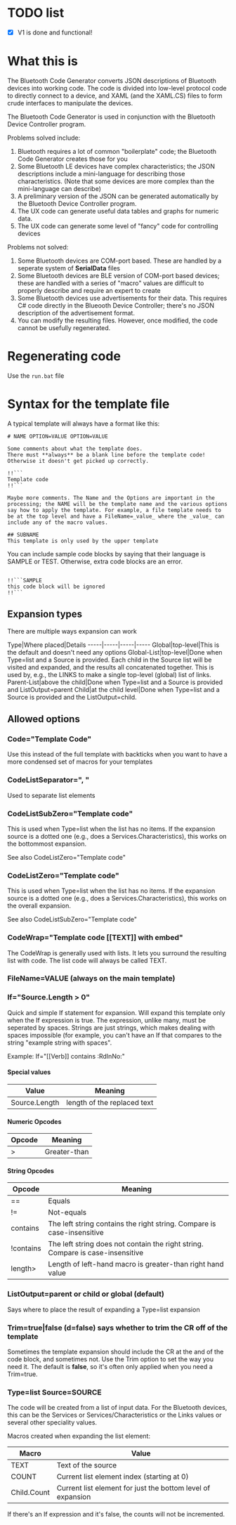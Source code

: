 # TODO list


- [x] V1 is done and functional! 


# What this is

The Bluetooth Code Generator converts JSON descriptions of Bluetooth devices into working code. The code is divided into low-level protocol code to directly connect to a device, and XAML (and the XAML.CS) files to form crude interfaces to manipulate the devices.

The Bluetooth Code Generator is used in conjunction with the Bluetooth Device Controller program.

Problems solved include:

1. Bluetooth requires a lot of common "boilerplate" code; the Bluetooth Code Generator creates those for you
2. Some Bluetooth LE devices have complex characteristics; the JSON descriptions include a mini-language for describing those characteristics. (Note that some devices are more complex than the mini-language can describe)
3. A preliminary version of the JSON can be generated automatically by the Bluetooth Device Controller program.
4. The UX code can generate useful data tables and graphs for numeric data. 
5. The UX code can generate some level of "fancy" code for controlling devices

Problems not solved:
1. Some Bluetooth devices are COM-port based. These are handled by a seperate system of **SerialData** files
2. Some Bluetooth devices are BLE version of COM-port based devices; these are handled with a series of "macro" values are difficult to properly describe and require an expert to create
3. Some Bluetooth devices use advertisements for their data. This requires C# code directly in the Blueooth Device Controller; there's no JSON description of the advertisement format.
4. You can modify the resulting files. However, once modified, the code cannot be usefully regenerated.

# Regenerating code

Use the ```run.bat``` file

# Syntax for the template file

A typical template will always have a format  like this:

```
# NAME OPTION=VALUE OPTION=VALUE

Some comments about what the template does.
There must **always** be a blank line before the template code! Otherwise it doesn't get picked up correctly.

!!```
Template code
!!```

Maybe more comments. The Name and the Options are important in the processing; the NAME will be the template name and the various options say how to apply the template. For example, a file template needs to be at the top level and have a FileName=_value_ where the _value_ can include any of the macro values.

## SUBNAME
This template is only used by the upper template

```

You can include sample code blocks by saying that their language is SAMPLE or TEST. Otherwise, extra code blocks are an error.

```

!!```SAMPLE
this code block will be ignored
!!```
```

## Expansion types

There are multiple ways expansion can work

Type|Where placed|Details
-----|-----|-----|-----
Global|top-level|This is the default and doesn't need any options
Global-List|top-level|Done when Type=list and a Source is provided. Each child in the Source list will be visited and expanded, and the results all concatenated together. This is used by, e.g., the LINKS to make a single top-level (global) list of links.
Parent-List|above the child|Done when Type=list and a Source is provided and ListOutput=parent
Child|at the child level|Done when Type=list and a Source is provided and the ListOutput=child. 

## Allowed options

### Code="Template Code"

Use this instead of the full template with backticks when you want to have a more condensed set of macros
for your templates

### CodeListSeparator=", "

Used to separate list elements

### CodeListSubZero="Template code"

This is used when Type=list when the list has no items. If the expansion source is a dotted one (e.g., does a Services.Characteristics), this works on the bottommost expansion. 

See also CodeListZero="Template code"

### CodeListZero="Template code"

This is used when Type=list when the list has no items. If the expansion source is a dotted one (e.g., does a Services.Characteristics), this works on the overall expansion. 

See also CodeListSubZero="Template code"


### CodeWrap="Template code [[TEXT]] with embed"

The CodeWrap is generally used with lists. It lets you surround the resulting list with code. The list code will always be called TEXT.

### FileName=VALUE (always on the main template)

### If="Source.Length > 0"

Quick and simple If statement for expansion. Will expand this template only when the If expression is true. The expression, unlike many, must be seperated by spaces. Strings are just strings, which makes dealing with spaces impossible (for example, you can't have an If that compares to the string "example string with spaces".

Example: If="[[Verb]] contains :RdInNo:"

#### Special values

Value|Meaning
-----|-----
Source.Length|length of the replaced text


#### Numeric Opcodes

Opcode|Meaning
----|----
\>|Greater-than

#### String Opcodes

Opcode|Meaning
----|----
==|Equals
!=|Not-equals
contains|The left string contains the right string. Compare is case-insensitive
!contains|The left string does not contain the right string. Compare is case-insensitive
length\>|Length of left-hand macro is greater-than right hand value

### ListOutput=parent or child or global (default)

Says where to place the result of expanding a Type=list expansion


### Trim=true|false (d=false) says whether to trim the CR off of the template

Sometimes the template expansion should include the CR at the and of the code block, and sometimes not. Use the Trim option to set the way you need it. The default is **false**, so it's often only applied when you need a Trim=true. 

### Type=list Source=SOURCE

The code will be created from a list of input data. For the Bluetooth devices, this can be 
the Services or Services/Characteristics or the Links values or several other speciality values.

Macros created when expanding the list element:

Macro|Value
-----|-----
TEXT|Text of the source
COUNT|Current list element index (starting at 0)
Child.Count|Current list element for just the bottom level of expansion

If there's an If expression and it's false, the counts will not be incremented. 
